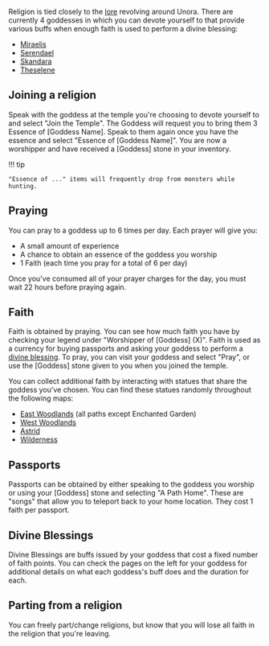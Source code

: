 Religion is tied closely to the [lore](../lore/overview.md) revolving around Unora. There are currently 4 goddesses in which you can devote yourself to that provide various buffs when enough faith is used to perform a divine blessing:

- [Miraelis](./gods/miraelis.md)
- [Serendael](./gods/serendael.md)
- [Skandara](./gods/skandara.md)
- [Theselene](./gods/theselene.md)

## Joining a religion

Speak with the goddess at the temple you're choosing to devote yourself to and select "Join the Temple". The Goddess will request you to bring them 3 Essence of [Goddess Name]. Speak to them again once you have the essence and select "Essence of [Goddess Name]". You are now a worshipper and have received a [Goddess] stone in your inventory.

!!! tip

    "Essence of ..." items will frequently drop from monsters while hunting.

## Praying

You can pray to a goddess up to 6 times per day. Each prayer will give you:

- A small amount of experience
- A chance to obtain an essence of the goddess you worship
- 1 Faith (each time you pray for a total of 6 per day)

Once you've consumed all of your prayer charges for the day, you must wait 22 hours before praying again.

## Faith

Faith is obtained by praying. You can see how much faith you have by checking your legend under "Worshipper of [Goddess] (X)". Faith is used as a currency for buying passports and asking your goddess to perform a [divine blessing](#divine-blessings). To pray, you can visit your goddess and select "Pray", or use the [Goddess] stone given to you when you joined the temple.

You can collect additional faith by interacting with statues that share the goddess you've chosen. You can find these statues randomly throughout the following maps:

- [East Woodlands](../hunting_grounds/areas/east_woodlands.md) (all paths except Enchanted Garden)
- [West Woodlands](../hunting_grounds/areas/west_woodlands.md)
- [Astrid](../hunting_grounds/areas/astrid.md)
- [Wilderness](../hunting_grounds/areas/wilderness.md)

## Passports

Passports can be obtained by either speaking to the goddess you worship or using your [Goddess] stone and selecting "A Path Home". These are "songs" that allow you to teleport back to your home location. They cost 1 faith per passport.

## Divine Blessings

Divine Blessings are buffs issued by your goddess that cost a fixed number of faith points. You can check the pages on the left for your goddess for additional details on what each goddess's buff does and the duration for each.

## Parting from a religion

You can freely part/change  religions, but know that you will lose all faith in the religion that you're leaving.
